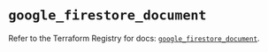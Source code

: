 # `google_firestore_document`

Refer to the Terraform Registry for docs: [`google_firestore_document`](https://registry.terraform.io/providers/hashicorp/google-beta/6.1.0/docs/resources/google_firestore_document).
